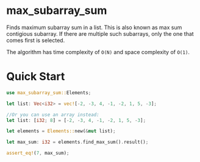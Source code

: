 # max_subarray_sum
Finds maximum subarray sum in a list. This is also known
as max sum contigious subarray. If there are multiple such
subarrays, only the one that comes first is selected.

The algorithm has time complexity of `O(N)` and space complexity
of `O(1)`.

# Quick Start
```rs
use max_subarray_sum::Elements;

let list: Vec<i32> = vec![-2, -3, 4, -1, -2, 1, 5, -3];

//Or you can use an array instead:
let list: [i32; 8] = [-2, -3, 4, -1, -2, 1, 5, -3];

let elements = Elements::new(&mut list);

let max_sum: i32 = elements.find_max_sum().result();

assert_eq!(7, max_sum);
```